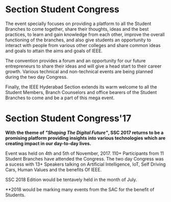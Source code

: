 # Section Student Congress

The event specially focuses on providing a platform to all the Student Branches to come together, share their thoughts, ideas and the best practices, to learn and gain knowledge from each other, improve the overall functioning of the branches, and also give students an opportunity to interact with people from various other colleges and share common ideas and goals to attain the aims and goals of IEEE.

The convention provides a forum and an opportunity for our future entrepreneurs to share their ideas and will give a head start to their career growth. Various technical and non-technical events are being planned during the two day Congress.

Finally, the IEEE Hyderabad Section extends its warm welcome to all the Student Members, Branch Counselors and office bearers of the Student Branches to come and be a part of this mega event.

# Section Student Congress'17

**With the theme of *"Shaping The Digital Future"*, SSC 2017 returns to be a promising platform providing insights into various technologies which are creating impact in our day-to-day lives.**

Event was held on 4th and 5th of November, 2017. 110+ Participants from 11 Student Branches have attended the Congress. The two day Congress was a sucess with 13+ Speakers talking on Artificial Intelligence, IoT, Self Driving Cars, Human Values and the benefits Of IEEE.

SSC 2018 Edition would be tentavely held in the month of July. 

**2018 would be marking many events from the SAC for the benefit of Students.

